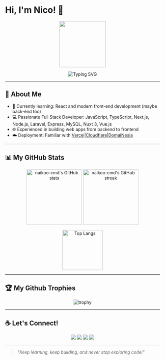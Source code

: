 # Hi, I'm Nico! 👋

<p align="center">
  <img src="https://media.giphy.com/media/L8K62iTDkzGX6/giphy.gif" width="150"/>
</p>

<p align="center">
  <img src="https://readme-typing-svg.herokuapp.com?font=Fira+Code&duration=4000&pause=500&color=F70000&center=true&vCenter=true&width=435&lines=Welcome+to+my+GitHub!;Let's+collaborate+and+build+something+great!;Fullstack+Developer+%7C+Open+Source+Enthusiast" alt="Typing SVG" />
</p>

---

## 🚀 About Me
- 🌱 Currently learning: React and modern front-end development (maybe back-end too)
- 💻 Passionate Full Stack Developer: JavaScript, TypeScript, Next.js, Node.js, Laravel, Express, MySQL, Nuxt 3, Vue.js
- 🌐 Experienced in building web apps from backend to frontend
- ☁️ Deployment: Familiar with [Vercel](https://vercel.com)|[Cloudflare](https://www.cloudflare.com/)|[DomaiNesia](https://www.domainesia.com/)

---

## 📊 My GitHub Stats

<p align="center">
  <img src="https://github-readme-stats.vercel.app/api?username=naikoo-cmd&show_icons=true&theme=radical&hide=prs" alt="naikoo-cmd's GitHub stats" height="180"/>
  <img src="https://github-readme-streak-stats.herokuapp.com/?user=naikoo-cmd&theme=radical" alt="naikoo-cmd's GitHub streak" height="180"/>
</p>
<p align="center">
  <img src="https://github-readme-stats.vercel.app/api/top-langs/?username=naikoo-cmd&layout=compact&theme=radical" alt="Top Langs" height="130"/>
</p>

---

## 🏆 My Github Trophies

<p align="center">
  <img src="https://github-profile-trophy.vercel.app/?username=naikoo-cmd&theme=radical&margin-w=15&no-frame=true" alt="trophy"/>
</p>

---

## ☕ Let's Connect!

<p align="center">
  <a href="https://instagram.com/nico_aramy" target="_blank"><img src="https://img.shields.io/badge/Instagram-E4405F?style=for-the-badge&logo=instagram&logoColor=white"/></a>
  <a href="https://linkedin.com/in/nico-aramy" target="_blank"><img src="https://img.shields.io/badge/LinkedIn-0077B5?style=for-the-badge&logo=linkedin&logoColor=white"/></a>
  <a href="mailto:nicoaramy@gmail.com"><img src="https://img.shields.io/badge/Email-D14836?style=for-the-badge&logo=gmail&logoColor=white"/></a>
  <a href="https://nicoaramy.com" target="_blank"><img src="https://img.shields.io/badge/Portfolio-000?style=for-the-badge&logo=firefox-browser&logoColor=white"/></a>
</p>

---

> _"Keep learning, keep building, and never stop exploring code!"_
